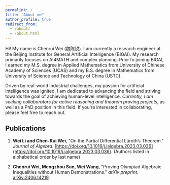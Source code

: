 ```yaml
---
permalink: /
title: "About me"
author_profile: true
redirect_from: 
  - /about/
  - /about.html
---
```


Hi! My name is Chenrui Wei (魏陈锐). I am currently a research engineer at the Beijing Institute for General Artificial Intelligence (BIGAI). My research primarily focuses on AI4MATH and complex planning. Prior to joining BIGAI, I earned my M.S. degree in Applied Mathematics from University of Chinese Academy of Sciences (UCAS) and my B.S. degree in Mathematics from University of Science and Technology of China (USTC).

Driven by real-world industrial challenges, my passion for artificial intelligence was ignited. I am dedicated to advancing the field and striving towards the goal of achieving human-level intelligence. *Currently, I am seeking collaborators for active reasoning and theorem proving projects*, as well as a PhD position in this field. If you're interested in collaborating, please feel free to reach out.

## Publications
1. **Wei Li and Chen-Rui Wei**, "On the Partial Differential Lüroth’s Theorem." *Journal of Algebra*. [https://doi.org/10.1016/j.jalgebra.2023.03.036](https://doi.org/10.1016/j.jalgebra.2023.03.036). (Authors listed in alphabetical order by last name)

2. **Chenrui Wei, Mengzhou Sun, Wei Wang**, "Proving Olympiad Algebraic Inequalities without Human Demonstrations." *arXiv preprint*. [arXiv:2406.14219](https://arxiv.org/pdf/2406.14219).

